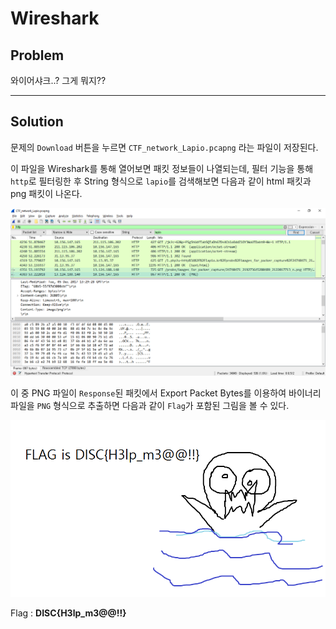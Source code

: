 ﻿# Wireshark

## Problem

와이어샤크..? 그게 뭐지??

***

## Solution

문제의 `Download` 버튼을 누르면 `CTF_network_Lapio.pcapng` 라는 파일이 저장된다.

이 파일을 Wireshark를 통해 열어보면 패킷 정보들이 나열되는데, 필터 기능을 통해 `http`로 필터링한 후 String 형식으로 `lapio`를 검색해보면 다음과 같이 html 패킷과 png 패킷이 나온다.

![Image](https://github.com/JaehunYoon/CTF/blob/master/2017%20DSM%20CTF/Network/Wireshark/Image/wireshark.PNG)

이 중 PNG 파일이 `Response`된 패킷에서 Export Packet Bytes를 이용하여 바이너리 파일을 `PNG` 형식으로 추출하면 다음과 같이 `Flag`가 포함된 그림을 볼 수 있다.

![Image](https://github.com/JaehunYoon/CTF/blob/master/2017%20DSM%20CTF/Network/Wireshark/Image/flag.png)

Flag : **DISC{H3lp_m3@@!!}**